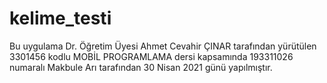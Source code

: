 # kelime_testi
Bu uygulama Dr. Öğretim Üyesi Ahmet Cevahir ÇINAR tarafından yürütülen 3301456 kodlu MOBİL PROGRAMLAMA dersi kapsamında 193311026 numaralı Makbule Arı tarafından 30 Nisan 2021 günü yapılmıştır.

